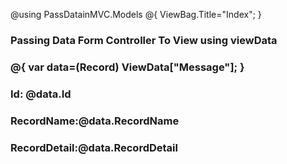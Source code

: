 @using PassDatainMVC.Models
@{
ViewBag.Title="Index";
}
<h3> Passing Data Form Controller To View using viewData<h3>
@{
var data=(Record) ViewData["Message"];
}
<h3> Id: @data.Id</h3>
<h3> RecordName:@data.RecordName</h3>
<h3> RecordDetail:@data.RecordDetail</h3>
